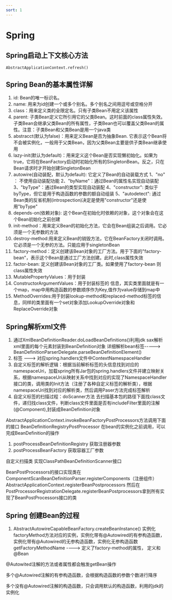 ```yaml
---
sort: 1
---
```


# Spring

## Spring启动上下文核心方法
	AbstractApplicationContext.refresh()

## Spring Bean的基本属性详解
1. id: Bean的唯一标识名。
2. name: 用来为id创建一个或多个别名。多个别名之间用逗号或空格分开
3. class：用来定义类的全限定名。只有子类Bean不用定义该属性
4. parent: 子类Bean定义它所引用它的父类Bean。这时前面的class属性失效。子类Bean会继承父类Bean的所有属性，子类Bean也可以覆盖父类Bean的属性。注意：子类Bean和父类Bean是用一个java类
5. abstracct(默认为false)：用来定义Bean是否为抽象Bean. 它表示这个Bean将不会被实例化，一般用于父类Bean，因为父类Bean主要是供子类Bean继承使用
6. lazy-init(默认为default)：用来定义这个Bean是否实现懒初始化。如果为true，它将在BeanFactory启动时初始化所有的SingletonBean。反之，只在Bean请求时才开始创建SingletonBean
7. autowire(自动装配，默认为default): 它定义了Bean的自动装载方式
	1、"no" ： 不使用自动装配功能
	2、"byName"：通过Bean的属性名实现自动装配
	3、"byType"：通过Bean的类型实现自动装配
	4、"constructor": 类似于byType，但它是用于构造函数的参数的额自动组装
	5、"autodetect": 通过Bean类的反省机制(introspection)决定是使用"constructor"还是使用"byType"
8. depends-on(依赖对象): 这个Bean在初始化时依赖的对象，这个对象会在这个Bean初始化之前创建
9. init-method：用来定义Bean的初始化方法，它会在Bean组装之后调用。它必须是一个无参数的方法
10. destroy-method:用来定义Bean的销毁方法，它在BeanFactory关闭时调用。它必须是一个无参的方法。只能应用于singletonBean
11. factory-method：定义创建该Bean对象的工厂方法。用于下面的"factory-bean"，表示这个Bean是通过工厂方法创建。此时,class属性失效
12. factor-bean: 定义创建该Bean对象的工厂类。如果使用了factory-bean 则class属性失效
13. MutablePropertyValues：用于封装
14. ConstructorArgumentValues：用于封装<constructor-arg>标签的 信息，其实类里面就是有一个map，map中用构造函数的参数顺序作为Key,值作为value存储到map中
15. MethodOverrides:用于封装lookup-method和replaced-method标签的信息，同样的类里面有一个set对象添加LookupOverride对象和ReplaceOverride对象
	

## Spring解析xml文件
1. 通过XmlBeanDefinitionReader.doLoadBeanDefinitions()利用jdk sax解析xml里面的每个元素封装到BeanDefinition对象
详细解析bean标签-----> BeanDefinitionParserDelegate.parseBeanDefinitionElement()
2. <context>标签 ---> 对应spring.handlers文件中ContextNamespaceHandler
3. 自定义标签的解析逻辑：根据当前解析标签的头信息找到对应的namespaceUri，加载spring所有Jar包的spring.handlers文件并建立映射关系，根据namespaceUri从映射关系中找到对应的实现了NamespaceHandler接口的类，调用类的Init方法（注册了各种自定义标签的解析类），根据namespaceUri找到对应的解析类，然后调用Paser方法完成标签解析
4. 自定义标签的扫描过程：doScanner方法  去扫描基本包的路径下面找class文件，递归找class文件，判断class文件里面是否有includeFilter里面的注解(@Component),封装成BeanDefinition对象

AbstractApplicationContext.invokeBeanFactoryPostProcessors方法调用下面的接口
BeanDefinitionRegistryPostProcessor  在bean的实例化之前调用，可以完成BeanDefinition的操作
1. postProcessBeanDefinitionRegistry 获取注册器参数
2. postProcessBeanFactory 获取容器工厂参数


自定义扫描类 实现ClassPathBeanDefinitionScanner接口

BeanPostProcessors的接口实现类在ComponentScanBeanDefinitionParser.registerComponents（注册组件）
AbstractApplicationContext.registerBeanPostprocessors
然后在PostProcessorRegistrationDelegate.registerBeanPostprocessors拿到所有实现了BeanPostProcessors接口的类


## Spring 创建Bean的过程

1. AbstractAutowireCapableBeanFactory.createBeanInstance() 实例化factoryMethod方法对应的实例，实例化带有@Autowired的有参构造函数，实例化带有@Autowired的无参构造函数，实例化无参构造函数
getFactoryMethodName ---->  定义了factory-method的属性， 定义和@Bean

@Autowited注解的方法或者属性都会触发getBean操作

多个@Autowired注解的有参构造函数，会根据构造函数的参数个数进行降序

多个没有@Autowired注解的构造函数，只会调用默认的构造函数，利用的jdk的实例化


